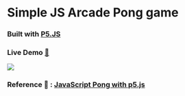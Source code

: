 # Simple JS Arcade Pong game 

### Built with [P5.JS](https://p5js.org/)

### Live Demo [🔗](https://nicoleyry-js-pong.netlify.app/)

![](https://i.imgur.com/D7dYTOq.png)

### Reference 📖 : [JavaScript Pong with p5.js](https://medium.com/@kellylougheed/javascript-pong-with-p5-js-3ae1b859418c)